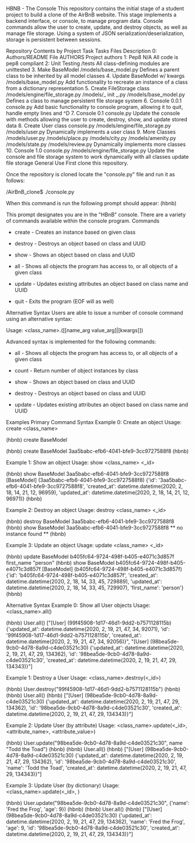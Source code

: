 HBNB - The Console
This repository contains the initial stage of a student project to build a clone of the AirBnB website. This stage implements a backend interface, or console, to manage program data. Console commands allow the user to create, update, and destroy objects, as well as manage file storage. Using a system of JSON serialization/deserialization, storage is persistent between sessions.

Repository Contents by Project Task
Tasks	Files	Description
0: Authors/README File	AUTHORS	Project authors
1: Pep8	N/A	All code is pep8 compliant
2: Unit Testing	/tests	All class-defining modules are unittested
3. Make BaseModel	/models/base_model.py	Defines a parent class to be inherited by all model classes
4. Update BaseModel w/ kwargs	/models/base_model.py	Add functionality to recreate an instance of a class from a dictionary representation
5. Create FileStorage class	/models/engine/file_storage.py /models/_ init _.py /models/base_model.py	Defines a class to manage persistent file storage system
6. Console 0.0.1	console.py	Add basic functionality to console program, allowing it to quit, handle empty lines and ^D
7. Console 0.1	console.py	Update the console with methods allowing the user to create, destroy, show, and update stored data
8. Create User class	console.py /models/engine/file_storage.py /models/user.py	Dynamically implements a user class
9. More Classes	/models/user.py /models/place.py /models/city.py /models/amenity.py /models/state.py /models/review.py	Dynamically implements more classes
10. Console 1.0	console.py /models/engine/file_storage.py	Update the console and file storage system to work dynamically with all classes update file storage
General Use
First clone this repository.

Once the repository is cloned locate the "console.py" file and run it as follows:

/AirBnB_clone$ ./console.py

When this command is run the following prompt should appear:
(hbnb)

This prompt designates you are in the "HBnB" console. There are a variety of commands available within the console program.
Commands
* create - Creates an instance based on given class

* destroy - Destroys an object based on class and UUID

* show - Shows an object based on class and UUID

* all - Shows all objects the program has access to, or all objects of a given class

* update - Updates existing attributes an object based on class name and UUID

* quit - Exits the program (EOF will as well)

Alternative Syntax
Users are able to issue a number of console command using an alternative syntax:

Usage: <class_name>.<command>([<id>[name_arg value_arg]|[kwargs]])

Advanced syntax is implemented for the following commands:

* all - Shows all objects the program has access to, or all objects of a given class

* count - Return number of object instances by class

* show - Shows an object based on class and UUID

* destroy - Destroys an object based on class and UUID

* update - Updates existing attributes an object based on class name and UUID

Examples
Primary Command Syntax
Example 0: Create an object
Usage: create <class_name>

(hbnb) create BaseModel

(hbnb) create BaseModel
3aa5babc-efb6-4041-bfe9-3cc9727588f8
(hbnb)

Example 1: Show an object
Usage: show <class_name> <_id>

(hbnb) show BaseModel 3aa5babc-efb6-4041-bfe9-3cc9727588f8
[BaseModel] (3aa5babc-efb6-4041-bfe9-3cc9727588f8) {'id': '3aa5babc-efb6-4041-bfe9-3cc9727588f8', 'created_at': datetime.datetime(2020, 2, 18, 14, 21, 12, 96959),
'updated_at': datetime.datetime(2020, 2, 18, 14, 21, 12, 96971)}
(hbnb)

Example 2: Destroy an object
Usage: destroy <class_name> <_id>

(hbnb) destroy BaseModel 3aa5babc-efb6-4041-bfe9-3cc9727588f8
(hbnb) show BaseModel 3aa5babc-efb6-4041-bfe9-3cc9727588f8
** no instance found **
(hbnb)

Example 3: Update an object
Usage: update <class_name> <_id>

(hbnb) update BaseModel b405fc64-9724-498f-b405-e4071c3d857f first_name "person"
(hbnb) show BaseModel b405fc64-9724-498f-b405-e4071c3d857f
[BaseModel] (b405fc64-9724-498f-b405-e4071c3d857f) {'id': 'b405fc64-9724-498f-b405-e4071c3d857f', 'created_at': datetime.datetime(2020, 2, 18, 14, 33, 45, 729889),
'updated_at': datetime.datetime(2020, 2, 18, 14, 33, 45, 729907), 'first_name': 'person'}
(hbnb)

Alternative Syntax
Example 0: Show all User objects
Usage: <class_name>.all()

(hbnb) User.all()
["[User] (99f45908-1d17-46d1-9dd2-b7571128115b) {'updated_at': datetime.datetime(2020, 2, 19, 21, 47, 34, 92071), 'id': '99f45908-1d17-46d1-9dd2-b7571128115b', 'created_at': datetime.datetime(2020, 2, 19, 21, 47, 34, 92056)}", "[User] (98bea5de-9cb0-4d78-8a9d-c4de03521c30) {'updated_at': datetime.datetime(2020, 2, 19, 21, 47, 29, 134362), 'id': '98bea5de-9cb0-4d78-8a9d-c4de03521c30', 'created_at': datetime.datetime(2020, 2, 19, 21, 47, 29, 134343)}"]

Example 1: Destroy a User
Usage: <class_name>.destroy(<_id>)

(hbnb) User.destroy("99f45908-1d17-46d1-9dd2-b7571128115b")
(hbnb)
(hbnb) User.all()
(hbnb) ["[User] (98bea5de-9cb0-4d78-8a9d-c4de03521c30) {'updated_at': datetime.datetime(2020, 2, 19, 21, 47, 29, 134362), 'id': '98bea5de-9cb0-4d78-8a9d-c4de03521c30', 'created_at': datetime.datetime(2020, 2, 19, 21, 47, 29, 134343)}"]

Example 2: Update User (by attribute)
Usage: <class_name>.update(<_id>, <attribute_name>, <attribute_value>)

(hbnb) User.update("98bea5de-9cb0-4d78-8a9d-c4de03521c30", name "Todd the Toad")
(hbnb)
(hbnb) User.all()
(hbnb) ["[User] (98bea5de-9cb0-4d78-8a9d-c4de03521c30) {'updated_at': datetime.datetime(2020, 2, 19, 21, 47, 29, 134362), 'id': '98bea5de-9cb0-4d78-8a9d-c4de03521c30', 'name': 'Todd the Toad', 'created_at': datetime.datetime(2020, 2, 19, 21, 47, 29, 134343)}"]

Example 3: Update User (by dictionary)
Usage: <class_name>.update(<_id>, )

(hbnb) User.update("98bea5de-9cb0-4d78-8a9d-c4de03521c30", {'name': 'Fred the Frog', 'age': 9})
(hbnb)
(hbnb) User.all()
(hbnb) ["[User] (98bea5de-9cb0-4d78-8a9d-c4de03521c30) {'updated_at': datetime.datetime(2020, 2, 19, 21, 47, 29, 134362), 'name': 'Fred the Frog', 'age': 9, 'id': '98bea5de-9cb0-4d78-8a9d-c4de03521c30', 'created_at': datetime.datetime(2020, 2, 19, 21, 47, 29, 134343)}"]

